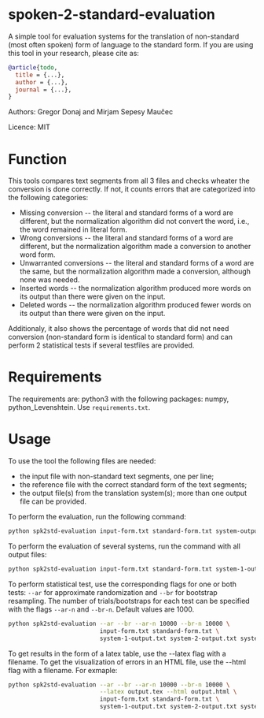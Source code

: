 # spoken-2-standard-evaluation

A simple tool for evaluation systems for the translation of non-standard (most often spoken) form of language to the standard form. If you are using this tool in your research, please cite as:

``` bibtex
@article{todo,
  title = {...},
  author = {...},
  journal = {...},
}
```

Authors: Gregor Donaj and Mirjam Sepesy Maučec

Licence: MIT

# Function

This tools compares text segments from all 3 files and checks wheater the conversion is done correctly. If not, it counts errors that are categorized into the following categories:
- Missing conversion -- the literal and standard forms of a word are different, but the normalization algorithm did not convert the word, i.e., the word remained in literal form.
- Wrong conversions -- the literal and standard forms of a word are different, but the normalization algorithm made a conversion to another word form.
- Unwarranted conversions -- the literal and standard forms of a word are the same, but the normalization algorithm made a conversion, although none was needed.
- Inserted words -- the normalization algorithm produced more words on its output than there were given on the input.
- Deleted words -- the normalization algorithm produced fewer words on its output than there were given on the input.

Additionaly, it also shows the percentage of words that did not need conversion (non-standard form is identical to standard form) and can perform 2 statistical tests if several testfiles are provided.

# Requirements

The requirements are: python3 with the following packages: numpy, python_Levenshtein. Use `requirements.txt`.

# Usage

To use the tool the following files are needed: 
- the input file with non-standard text segments, one per line;
- the reference file with the correct standard form of the text segments;
- the output file(s) from the translation system(s); more than one output file can be provided.

To perform the evaluation, run the following command:
``` bash
python spk2std-evaluation input-form.txt standard-form.txt system-output.txt
```

To perform the evaluation of several systems, run the command with all output files:
``` bash
python spk2std-evaluation input-form.txt standard-form.txt system-1-output.txt system-2-output.txt system-3-output.txt ...
```

To perform statistical test, use the corresponding flags for one or both tests: `--ar` for approximate randomization and `--br` for bootstrap resampling. The number of trials/bootstraps for each test can be specified with the flags `--ar-n` and `--br-n`. Default values are 1000.
``` bash
python spk2std-evaluation --ar --br --ar-n 10000 --br-n 10000 \
                          input-form.txt standard-form.txt \
                          system-1-output.txt system-2-output.txt system-3-output.txt ...
```

To get results in the form of a latex table, use the --latex flag with a filename. To get the visualization of errors in an HTML file, use the --html flag with a filename. For exmaple:
``` bash
python spk2std-evaluation --ar --br --ar-n 10000 --br-n 10000 \
                          --latex output.tex --html output.html \
                          input-form.txt standard-form.txt \
                          system-1-output.txt system-2-output.txt system-3-output.txt ...
```


